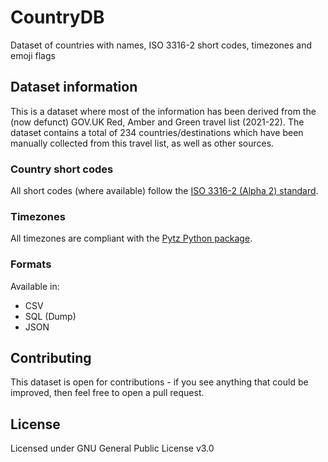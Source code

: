 # CountryDB
Dataset of countries with names, ISO 3316-2 short codes, timezones and emoji flags

## Dataset information
This is a dataset where most of the information has been derived from the (now defunct) GOV.UK Red, Amber and Green travel list (2021-22).
The dataset contains a total of 234 countries/destinations which have been manually collected from this travel list, as well as other sources.

### Country short codes
All short codes (where available) follow the [ISO 3316-2 (Alpha 2) standard](https://www.iso.org/standard/72483.html).

### Timezones
All timezones are compliant with the [Pytz Python package](https://pypi.org/project/pytz/).

### Formats
Available in:
- CSV
- SQL (Dump)
- JSON

## Contributing
This dataset is open for contributions - if you see anything that could be improved, then feel free to open a pull request.

## License
Licensed under GNU General Public License v3.0
